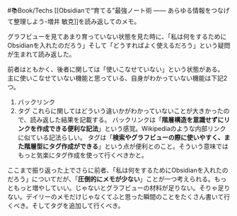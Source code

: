 #📚Book/Techs 
[[Obsidianで“育てる”最強ノート術 —— あらゆる情報をつなげて整理しよう-増井 敏克]]を読み返してのメモ。

グラフビューを見てあまり育っていない状態を見た時に、「私は何をするためにObsidianを入れたのだろう」そして「どうすればよく使えるだろう」という疑問が生まれて読み返した。

前者はともかく、後者に関しては「使いこなせていない」という状態がある。
主に使いこなせていない機能と思っている、自身がわかっていない機能は下記2つ。
1. バックリンク
2. タグ
これらに関してはどういう違いかがわかっていないことが大きかったので、読み返した結果を記載する。
バックリンクは「**階層構造を意識せずにリンクを作成できる便利な記法**」という感覚。Wikipediaのような内部リンクに似ている記法らしい。
タグは「**検索やグラフビューの際に使いやすく、また階層型にタグ作成ができる**」という点が便利とのこと。そういう意味ではもっと気楽にタグ作成を使って行くべきかと。

ここまで振り返った上でさらに前者、「私は何をするためにObsidianを入れたのだろう」についてだが、「**圧倒的にメモが少ない**」ことが一つ考えられる。もっともっと増やしていい。じゃないとグラフビューの材料が足りない。そりゃ足りない。デイリーのメモだけじゃなくてふと思った瞬間のことをたくさん書いて行くべき。そしてタグを追加して行くべき。